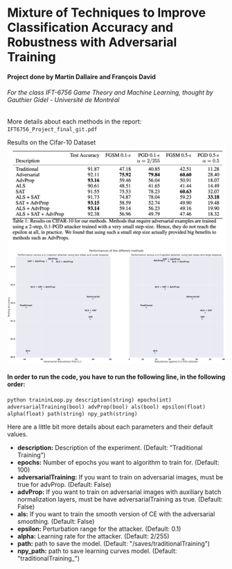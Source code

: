 # Mixture of Techniques to Improve Classification Accuracy and Robustness with Adversarial Training

#### Project done by Martin Dallaire and François David 
###### For the class IFT-6756 Game Theory and Machine Learning, thought by Gauthier Gidel - Université de Montréal

More details about each methods in the report: `IFT6756_Project_final_git.pdf` 

Results on the Cifar-10 Dataset
![](tableResults.png)
![](results.png)
#### In order to run the code, you have to run the following line, in the following order: 

```
python traininLoop.py description(string) epochs(int) adversarialTraining(bool) advProp(bool) als(bool) epsilon(float) alpha(float) path(string) npy_path(string) 
```

Here are a little bit more details about each parameters and their default values. 

* **description:** Description of the experiment. (Default: "Traditional Training") 
* **epochs:** Number of epochs you want to algorithm to train for. (Default: 100)
* **adversarialTraining:** If you want to train on adversarial images, must be true for advProp. (Default: False)
* **advProp:** If you want to train on adversarial images with auxiliary batch normalization layers, must be have adversarialTraining as true. (Default: False)
* **als:** If you want to train the smooth version of CE with the adversarial smoothing. (Default: False)
* **epsilon:** Perturbation range for the attacker. (Default: 0.1)
* **alpha:** Learning rate for the attacker. (Default: 2/255)
* **path:** path to save the model. (Default: "/saves/traditionalTraining")
* **npy_path:** path to save learning curves model. (Default: "traditionalTraining_")
